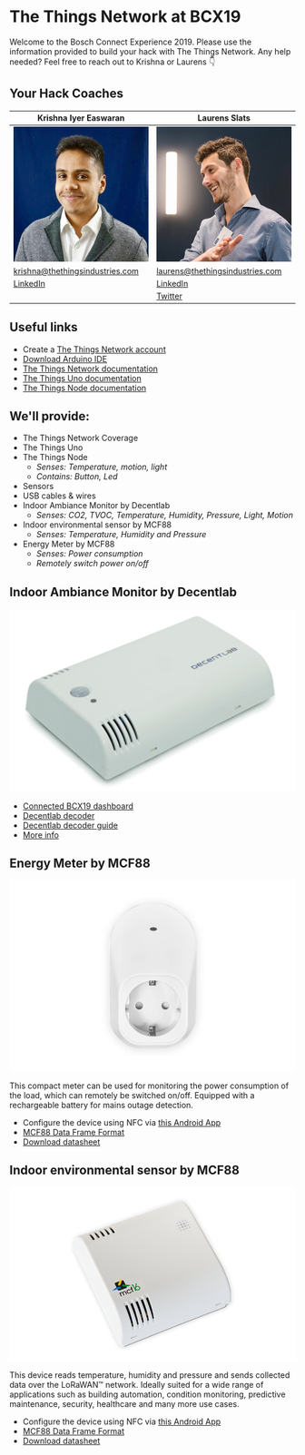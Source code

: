 # The Things Network at BCX19

Welcome to the Bosch Connect Experience 2019. Please use the information provided to build your hack with The Things Network. Any help needed? Feel free to reach out to Krishna or Laurens 👇

## Your Hack Coaches


|**Krishna Iyer Easwaran**|**Laurens Slats**|
|--- |--- |
|![Krishna](media/krishna.jpeg)|![Laurens](media/laurens.jpg)|
|krishna@thethingsindustries.com |laurens@thethingsindustries.com|
[LinkedIn](https://www.linkedin.com/in/krishnaie/)|[LinkedIn](https://www.linkedin.com/in/laurensslats)|
||[Twitter](https://twitter.com/laurensslats)|


## Useful links

- Create a [The Things Network account](https://account.thethingsnetwork.org/register)
- [Download Arduino IDE](https://www.arduino.cc/en/Main/Software)
- [The Things Network documentation](https://www.thethingsnetwork.org/docs/)
 - [The Things Uno documentation](https://www.thethingsnetwork.org/docs/devices/uno/)
 - [The Things Node documentation](https://www.thethingsnetwork.org/docs/devices/uno/)


## We'll provide:

- The Things Network Coverage
- The Things Uno
- The Things Node
  - *Senses: Temperature, motion, light*
  - *Contains: Button, Led*
- Sensors
- USB cables & wires
- Indoor Ambiance Monitor by Decentlab
  - *Senses: CO2, TVOC, Temperature, Humidity, Pressure, Light, Motion*
- Indoor environmental sensor by MCF88
  - *Senses: Temperature, Humidity and Pressure*
- Energy Meter by MCF88
  - *Senses: Power consumption*
  - *Remotely switch power on/off*


## Indoor Ambiance Monitor by Decentlab
![Decentlab-sensor](media/Decentlab.png)

- [Connected BCX19 dashboard](https://exhibition.decentlab.com/dashboard/db/bosch-connected-world-2019?refresh=10s&orgId=2)
- [Decentlab decoder](https://github.com/decentlab/decentlab-decoders/blob/master/Indoor%20Ambiance%20Monitor/DL-IAM.js)
- [Decentlab decoder guide](https://github.com/decentlab/decentlab-decoders/blob/master/README.md)
- [More info](https://github.com/TheThingsNetwork/workshops/blob/master/The%20Things%20Network/media/Decentlab-PS-Indoor-Ambiance-Monitor.pdf)



## Energy Meter by MCF88
![MCF-energy-sensor](media/MCF-LW12PLG-bw.png)

This compact meter can be used for monitoring the power consumption of the load, which can remotely be switched on/off. Equipped with a rechargeable battery for mains outage detection.

- Configure the device using NFC via [this Android App](https://play.google.com/store/apps/details?id=com.mcf88.loratool.client)
- [MCF88 Data Frame Format](https://github.com/TheThingsNetwork/workshops/blob/master/The%20Things%20Network/media/MCF88%20Data%20Frame%20Format%201.20.pdf)
- [Download datasheet](https://www.mcf16.com/wp-content/uploads/2018/11/mcf16-MCF-LW12PLG.pdf)


## Indoor environmental sensor by MCF88
![MCF-indoor-sensor](media/mcf16-MCF-LW12TER.png)

This device reads temperature, humidity and pressure and sends collected data over the LoRaWAN™ network. Ideally suited for a wide range of applications such as building automation, condition monitoring, predictive maintenance, security, healthcare and many more use cases.

- Configure the device using NFC via [this Android App](https://play.google.com/store/apps/details?id=com.mcf88.loratool.client)
- [MCF88 Data Frame Format](https://github.com/TheThingsNetwork/workshops/blob/master/The%20Things%20Network/media/MCF88%20Data%20Frame%20Format%201.20.pdf)
- [Download datasheet](https://www.mcf16.com/wp-content/uploads/2018/02/mcf16-MCF-LW12TER.pdf)
